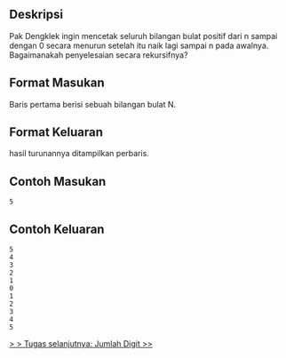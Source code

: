 ## Deskripsi

Pak Dengklek ingin mencetak seluruh bilangan bulat positif dari n sampai dengan 0 secara menurun setelah itu naik lagi sampai n pada awalnya. Bagaimanakah penyelesaian secara rekursifnya?

## Format Masukan

Baris pertama berisi sebuah bilangan bulat N.

## Format Keluaran

hasil turunannya ditampilkan perbaris.

## Contoh Masukan

```
5
```

## Contoh Keluaran

```
5
4
3
2
1
0
1
2
3
4
5
```

[&gt; &gt; Tugas selanjutnya: Jumlah Digit &gt;&gt;](7.2-JumlahDigit.md)